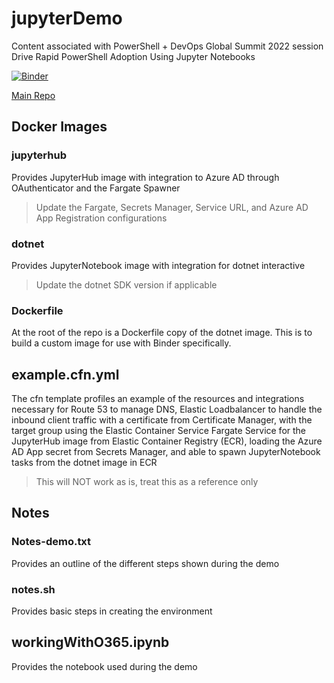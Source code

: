 # jupyterDemo
Content associated with PowerShell + DevOps Global Summit 2022 session Drive Rapid PowerShell Adoption Using Jupyter Notebooks

[![Binder](https://mybinder.org/badge_logo.svg)](https://mybinder.org/v2/gh/Snozzberries/jupyterDemo/HEAD)

[Main Repo](https://github.com/Snozzberries/jupyterDemo)

## Docker Images

### jupyterhub

Provides JupyterHub image with integration to Azure AD through OAuthenticator and the Fargate Spawner

> Update the Fargate, Secrets Manager, Service URL, and Azure AD App Registration configurations

### dotnet

Provides JupyterNotebook image with integration for dotnet interactive

> Update the dotnet SDK version if applicable

### Dockerfile

At the root of the repo is a Dockerfile copy of the dotnet image. This is to build a custom image for use with Binder specifically. 

## example.cfn.yml

The cfn template profiles an example of the resources and integrations necessary for Route 53 to manage DNS, Elastic Loadbalancer to handle the inbound client traffic with a certificate from Certificate Manager, with the target group using the Elastic Container Service Fargate Service for the JupyterHub image from Elastic Container Registry (ECR), loading the Azure AD App secret from Secrets Manager, and able to spawn JupyterNotebook tasks from the dotnet image in ECR

> This will NOT work as is, treat this as a reference only

## Notes

### Notes-demo.txt

Provides an outline of the different steps shown during the demo

### notes.sh

Provides basic steps in creating the environment

## workingWithO365.ipynb

Provides the notebook used during the demo
